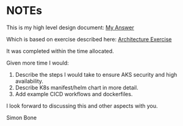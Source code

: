 # NOTEs

This is my high level design document:
[My Answer](High-Level-Design.md)

Which is based on exercise described here:
[Architecture Exercise](../README.md)

It was completed within the time allocated.

Given more time I would:

1. Describe the steps I would take to ensure AKS security and high availability.
2. Describe K8s manifest/helm chart in more detail.
3. Add example CICD workflows and dockerfiles.

I look forward to discussing this and other aspects with you.

Simon Bone
